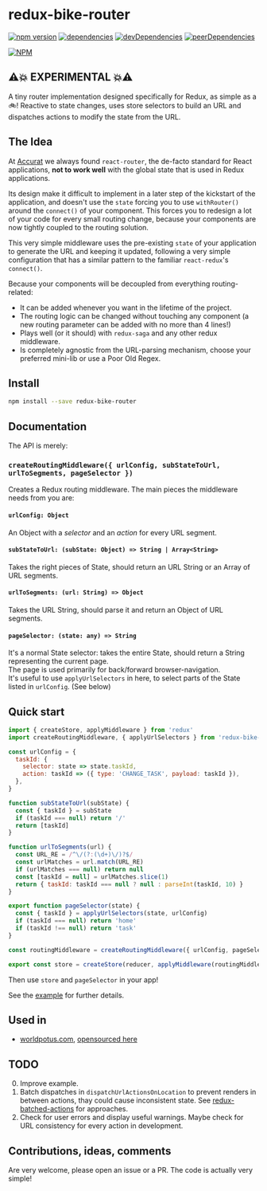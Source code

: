 redux-bike-router
=================

[![npm version](https://badge.fury.io/js/redux-bike-router.svg)](https://badge.fury.io/js/redux-bike-router)
[![dependencies](https://david-dm.org/accurat/redux-bike-router/status.svg)](https://david-dm.org/accurat/redux-bike-router)
[![devDependencies](https://david-dm.org/accurat/redux-bike-router/dev-status.svg)](https://david-dm.org/accurat/redux-bike-router?type=dev)
[![peerDependencies](https://david-dm.org/accurat/redux-bike-router/peer-status.svg)](https://david-dm.org/accurat/redux-bike-router?type=peer)
<!-- [![build status](https://travis-ci.org/accurat/redux-bike-router.svg?branch=master)](https://travis-ci.org/accurat/redux-bike-router) -->

[![NPM](https://nodei.co/npm/redux-bike-router.png)](https://npmjs.org/package/redux-bike-router)

## ⚠️💥 EXPERIMENTAL 💥⚠️

A tiny router implementation designed specifically for Redux, as simple as a :bike:!
Reactive to state changes, uses store selectors to build an URL and dispatches actions to
modify the state from the URL.

## The Idea

At [Accurat](http://accurat.it/) we always found `react-router`, the de-facto standard for React applications,
**not to work well** with the global state that is used in Redux applications.

Its design make it difficult to implement in a later step of the kickstart of the application, and
doesn't use the `state` forcing you to use `withRouter()` around the `connect()` of your component.
This forces you to redesign a lot of your code for every small routing change, because
your components are now tightly coupled to the routing solution.

This very simple middleware uses the pre-existing `state` of your application to generate the URL and
keeping it updated, following a very simple configuration that has a similar pattern to the familiar
`react-redux`'s `connect()`.

Because your components will be decoupled from everything routing-related:

- It can be added whenever you want in the lifetime of the project.
- The routing logic can be changed without touching any component (a new routing parameter can be added with no more than 4 lines!)
- Plays well (or it should) with `redux-saga` and any other redux middleware.
- Is completely agnostic from the URL-parsing mechanism, choose your preferred mini-lib or use a Poor Old Regex.

## Install

```sh
npm install --save redux-bike-router
```

## Documentation

The API is merely:

### `createRoutingMiddleware({ urlConfig, subStateToUrl, urlToSegments, pageSelector })`
Creates a Redux routing middleware. The main pieces the middleware needs from you are:

#### `urlConfig: Object`
An Object with a *selector* and an *action* for every URL segment.

#### `subStateToUrl: (subState: Object) => String | Array<String>`
Takes the right pieces of State, should return an URL String or an Array of URL segments.

#### `urlToSegments: (url: String) => Object`
Takes the URL String, should parse it and return an Object of URL segments.

#### `pageSelector: (state: any) => String`
It's a normal State selector: takes the entire State, should return a String representing the current page.
<br/>The page is used primarily for back/forward browser-navigation.
<br/>It's useful to use `applyUrlSelectors` in here, to select parts of the State listed in `urlConfig`. (See below)

## Quick start

```js
import { createStore, applyMiddleware } from 'redux'
import createRoutingMiddleware, { applyUrlSelectors } from 'redux-bike-router'

const urlConfig = {
  taskId: {
    selector: state => state.taskId,
    action: taskId => ({ type: 'CHANGE_TASK', payload: taskId }),
  },
}

function subStateToUrl(subState) {
  const { taskId } = subState
  if (taskId === null) return '/'
  return [taskId]
}

function urlToSegments(url) {
  const URL_RE = /^\/(?:(\d+)\/)?$/
  const urlMatches = url.match(URL_RE)
  if (urlMatches === null) return null
  const [taskId = null] = urlMatches.slice(1)
  return { taskId: taskId === null ? null : parseInt(taskId, 10) }
}

export function pageSelector(state) {
  const { taskId } = applyUrlSelectors(state, urlConfig)
  if (taskId === null) return 'home'
  if (taskId !== null) return 'task'
}

const routingMiddleware = createRoutingMiddleware({ urlConfig, pageSelector, subStateToUrl, urlToSegments })

export const store = createStore(reducer, applyMiddleware(routingMiddleware))
```

Then use `store` and `pageSelector` in your app!

See the [example](https://github.com/accurat/redux-bike-router/tree/master/example) for further details.

## Used in

- [worldpotus.com](http://www.worldpotus.com/), [opensourced here](https://github.com/GoogleTrends/world-potus)

## TODO

0. Improve example.
0. Batch dispatches in `dispatchUrlActionsOnLocation` to prevent renders in between actions, thay could cause inconsistent state.
   See [redux-batched-actions](https://github.com/tshelburne/redux-batched-actions) for approaches.
0. Check for user errors and display useful warnings. Maybe check for URL consistency for every action in development.

## Contributions, ideas, comments

Are very welcome, please open an issue or a PR.
The code is actually very simple!
